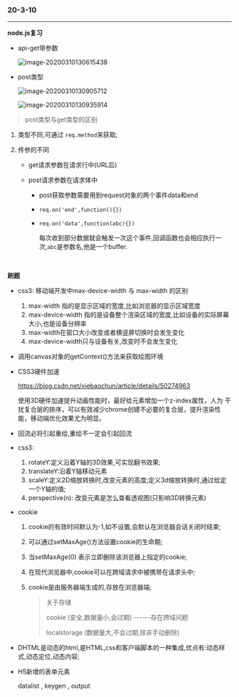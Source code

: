 ### 20-3-10

------

**node.js复习**

- api-get带参数

  ![image-20200310130615438](C:\Users\王愉祯\AppData\Roaming\Typora\typora-user-images\image-20200310130615438.png)

- post类型

  ![image-20200310130905712](C:\Users\王愉祯\AppData\Roaming\Typora\typora-user-images\image-20200310130905712.png) 

  ![image-20200310130935914](C:\Users\王愉祯\AppData\Roaming\Typora\typora-user-images\image-20200310130935914.png)

> post类型与get类型的区别

1. 类型不同,可通过 `req.method`来获取;

2. 传参的不同

   - get请求参数在请求行中(URL后)

   - post请求参数在请求体中

     - post获取参数需要用到request对象的两个事件data和end

     - `req.on('end',function(){})`

     - `req.on('data',function(abc){})`

       每次收到部分数据就会触发一次这个事件,回调函数也会相应执行一次,`abc`是参数名,他是一个buffer.

​             

**刷题**

- css3: 移动端开发中max-device-width 与 max-width 的区别
  1. max-width 指的是显示区域的宽度,比如浏览器的显示区域宽度
  2. max-device-width 指的是设备整个渲染区域的宽度,比如设备的实际屏幕大小,也是设备分辨率
  3. max-width在窗口大小改变或者横竖屏切换时会发生变化
  4. max-device-width只与设备有关,改变时不会发生变化

- 调用canvas对象的getContext()方法来获取绘图环境

- CSS3硬件加速

  [ https://blog.csdn.net/xiebaochun/article/details/50274963 ]()

   使用3D硬件加速提升动画性能时，最好给元素增加一个z-index属性，人为 干扰复合层的排序，可以有效减少chrome创建不必要的复合层，提升渲染性能，移动端优化效果尤为明显。

- 回流必将引起重绘,重绘不一定会引起回流
- css3:
  1. rotateY:定义沿着Y轴的3D效果,可实现翻书效果;
  2. translateY:沿着Y轴移动元素
  3. scaleY:定义2D缩放转换时,改变元素的高度;定义3d缩放转换时,通过给定一个Y轴的值;
  4. perspective(n): 改变元素是怎么查看透视图(只影响3D转换元素)

- cookie

  1. cookie的有效时间默认为-1,如不设置,会默认在浏览器会话关闭时结束;

  2. 可以通过setMaxAge()方法设置cookie的生命期;

  3. 当setMaxAge(0) 表示立即删除该浏览器上指定的cookie;

  4. 在现代浏览器中,cookie可以在跨域请求中被携带在请求头中;

  5. cookie是由服务器端生成的,存放在浏览器端;

     > 关于存储
     >
     > cookie (安全,数据量小,会过期)      ------存在跨域问题
     >
     > localstorage (数据量大,不会过期,除非手动删除)

- DHTML是动态的html,是HTML,css和客户端脚本的一种集成,优点有:动态样式,动态定位,动态内容;

- H5新增的表单元素

  datalist  ,  keygen   ,  output
